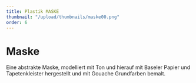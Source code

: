 ```yaml
---
title: Plastik MASKE
thumbnail: "/upload/thumbnails/maske00.png"
order: 6
---
```

# Maske

Eine abstrakte Maske, modelliert mit Ton und hierauf mit Baseler Papier und Tapetenkleister hergestellt und mit Gouache Grundfarben bemalt.

<img :src="$withBase('/upload/maske01.png')" style="  margin-left: auto;
  margin-right: auto;max-width:1024px; display: block;">



